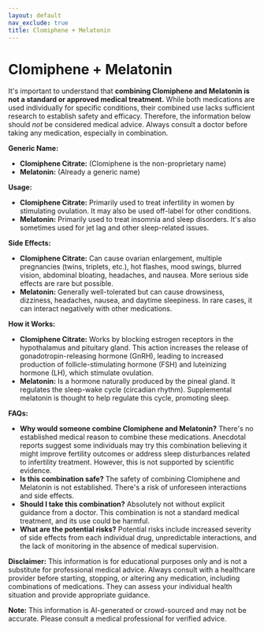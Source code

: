```yaml
---
layout: default
nav_exclude: true
title: Clomiphene + Melatonin
---
```


# Clomiphene + Melatonin

It's important to understand that **combining Clomiphene and Melatonin is not a standard or approved medical treatment.**  While both medications are used individually for specific conditions, their combined use lacks sufficient research to establish safety and efficacy.  Therefore, the information below should *not* be considered medical advice.  Always consult a doctor before taking any medication, especially in combination.

**Generic Name:**

* **Clomiphene Citrate:**  (Clomiphene is the non-proprietary name)
* **Melatonin:** (Already a generic name)


**Usage:**

* **Clomiphene Citrate:** Primarily used to treat infertility in women by stimulating ovulation.  It may also be used off-label for other conditions.
* **Melatonin:** Primarily used to treat insomnia and sleep disorders. It's also sometimes used for jet lag and other sleep-related issues.


**Side Effects:**

* **Clomiphene Citrate:**  Can cause ovarian enlargement, multiple pregnancies (twins, triplets, etc.), hot flashes, mood swings, blurred vision, abdominal bloating, headaches, and nausea.  More serious side effects are rare but possible.
* **Melatonin:** Generally well-tolerated but can cause drowsiness, dizziness, headaches, nausea, and daytime sleepiness.  In rare cases, it can interact negatively with other medications.


**How it Works:**

* **Clomiphene Citrate:** Works by blocking estrogen receptors in the hypothalamus and pituitary gland. This action increases the release of gonadotropin-releasing hormone (GnRH), leading to increased production of follicle-stimulating hormone (FSH) and luteinizing hormone (LH), which stimulate ovulation.
* **Melatonin:**  Is a hormone naturally produced by the pineal gland.  It regulates the sleep-wake cycle (circadian rhythm).  Supplemental melatonin is thought to help regulate this cycle, promoting sleep.


**FAQs:**

* **Why would someone combine Clomiphene and Melatonin?** There's no established medical reason to combine these medications.  Anecdotal reports suggest some individuals may try this combination believing it might improve fertility outcomes or address sleep disturbances related to infertility treatment. However, this is not supported by scientific evidence.
* **Is this combination safe?**  The safety of combining Clomiphene and Melatonin is not established.  There's a risk of unforeseen interactions and side effects.
* **Should I take this combination?**  Absolutely not without explicit guidance from a doctor.  This combination is not a standard medical treatment, and its use could be harmful.
* **What are the potential risks?** Potential risks include increased severity of side effects from each individual drug, unpredictable interactions, and the lack of monitoring in the absence of medical supervision.


**Disclaimer:**  This information is for educational purposes only and is not a substitute for professional medical advice.  Always consult with a healthcare provider before starting, stopping, or altering any medication, including combinations of medications.  They can assess your individual health situation and provide appropriate guidance.


**Note:** This information is AI-generated or crowd-sourced and may not be accurate. Please consult a medical professional for verified advice.